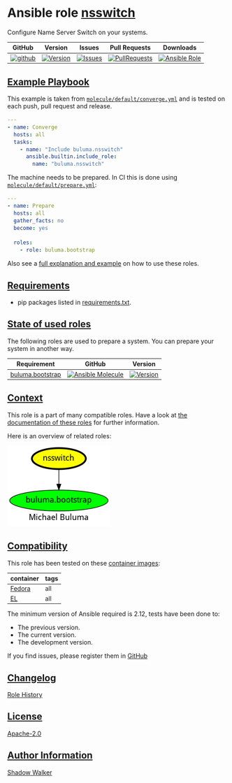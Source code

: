 # Ansible role [nsswitch](https://galaxy.ansible.com/ui/standalone/roles/buluma/nsswitch/documentation)

Configure Name Server Switch on your systems.

|GitHub|Version|Issues|Pull Requests|Downloads|
|------|-------|------|-------------|---------|
|[![github](https://github.com/buluma/ansible-role-nsswitch/actions/workflows/molecule.yml/badge.svg)](https://github.com/buluma/ansible-role-nsswitch/actions/workflows/molecule.yml)|[![Version](https://img.shields.io/github/release/buluma/ansible-role-nsswitch.svg)](https://github.com/buluma/ansible-role-nsswitch/releases/)|[![Issues](https://img.shields.io/github/issues/buluma/ansible-role-nsswitch.svg)](https://github.com/buluma/ansible-role-nsswitch/issues/)|[![PullRequests](https://img.shields.io/github/issues-pr-closed-raw/buluma/ansible-role-nsswitch.svg)](https://github.com/buluma/ansible-role-nsswitch/pulls/)|[![Ansible Role](https://img.shields.io/ansible/role/d/buluma/nsswitch)](https://galaxy.ansible.com/ui/standalone/roles/buluma/nsswitch/documentation)|

## [Example Playbook](#example-playbook)

This example is taken from [`molecule/default/converge.yml`](https://github.com/buluma/ansible-role-nsswitch/blob/master/molecule/default/converge.yml) and is tested on each push, pull request and release.

```yaml
---
- name: Converge
  hosts: all
  tasks:
    - name: "Include buluma.nsswitch"
      ansible.builtin.include_role:
        name: "buluma.nsswitch"
```

The machine needs to be prepared. In CI this is done using [`molecule/default/prepare.yml`](https://github.com/buluma/ansible-role-nsswitch/blob/master/molecule/default/prepare.yml):

```yaml
---
- name: Prepare
  hosts: all
  gather_facts: no
  become: yes

  roles:
    - role: buluma.bootstrap
```

Also see a [full explanation and example](https://buluma.github.io/how-to-use-these-roles.html) on how to use these roles.


## [Requirements](#requirements)

- pip packages listed in [requirements.txt](https://github.com/buluma/ansible-role-nsswitch/blob/master/requirements.txt).

## [State of used roles](#state-of-used-roles)

The following roles are used to prepare a system. You can prepare your system in another way.

| Requirement | GitHub | Version |
|-------------|--------|--------|
|[buluma.bootstrap](https://galaxy.ansible.com/buluma/bootstrap)|[![Ansible Molecule](https://github.com/buluma/ansible-role-bootstrap/actions/workflows/molecule.yml/badge.svg)](https://github.com/buluma/ansible-role-bootstrap/actions/workflows/molecule.yml)|[![Version](https://img.shields.io/github/release/buluma/ansible-role-bootstrap.svg)](https://github.com/shadowwalker/ansible-role-bootstrap)|

## [Context](#context)

This role is a part of many compatible roles. Have a look at [the documentation of these roles](https://buluma.github.io/) for further information.

Here is an overview of related roles:

![dependencies](https://raw.githubusercontent.com/buluma/ansible-role-nsswitch/png/requirements.png "Dependencies")

## [Compatibility](#compatibility)

This role has been tested on these [container images](https://hub.docker.com/u/buluma):

|container|tags|
|---------|----|
|[Fedora](https://hub.docker.com/r/buluma/fedora)|all|
|[EL](https://hub.docker.com/r/buluma/enterpriselinux)|all|

The minimum version of Ansible required is 2.12, tests have been done to:

- The previous version.
- The current version.
- The development version.

If you find issues, please register them in [GitHub](https://github.com/buluma/ansible-role-nsswitch/issues)

## [Changelog](#changelog)

[Role History](https://github.com/buluma/ansible-role-nsswitch/blob/master/CHANGELOG.md)

## [License](#license)

[Apache-2.0](https://github.com/buluma/ansible-role-nsswitch/blob/master/LICENSE)

## [Author Information](#author-information)

[Shadow Walker](https://buluma.github.io/)

